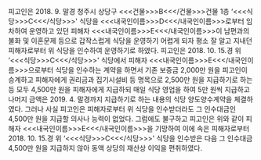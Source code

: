 피고인은 2018. 9. 말경 청주시 상당구 <<<건물>>>B<<</건물>>>건물 1층 ‘<<<식당>>>C<<</식당>>>' 식당을 <<<내국인이름>>>D<<</내국인이름>>>로부터 임차하여 운영하고 있던 피해자 <<<내국인이름>>>E<<</내국인이름>>>이 남편과의 불화 및 이혼문제 등으로 갑작스럽게 식당을 운영하기 어렵게 되자 평소 잘 알고 지내던 피해자로부터 위 식당을 인수하여 운영하기로 하였다.
피고인은 2018. 10. 15.경 위 ‘<<<식당>>>C<<</식당>>>' 식당에서 피해자 <<<내국인이름>>>E<<</내국인이름>>>으로부터 식당을 인수하는 계약을 하면서 기존 보증금 2,000만 원을 피고인이 승계하고 피해자에게 권리금과 집기시설비 등 명목으로 2,500만 원을 지급하기로 하는 등 모두 4,500만 원을 피해자에게 지급하되 매일 식당 영업을 하여 5만 원씩 지급하고 나머지 금액은 2019. 4. 말경까지 지급하기로 하는 내용의 식당 양도양수계약을 체결하였다. 그러나 사실 피고인은 피해자로부터 위 식당을 인수받더라도 그 인수대금인 4,500만 원을 지급할 의사나 능력이 없었다. 그럼에도 불구하고 피고인은 위와 같이 피해자 <<<내국인이름>>>E<<</내국인이름>>>을 기망하여 이에 속은 피해자로부터 2018. 10. 15.경 위 ‘<<<식당>>>C<<</식당>>>' 식당을 인수받은 다음 그 인수대금 4,500만 원을 지급하지 않아 동액 상당의 재산상 이익을 편취하였다.